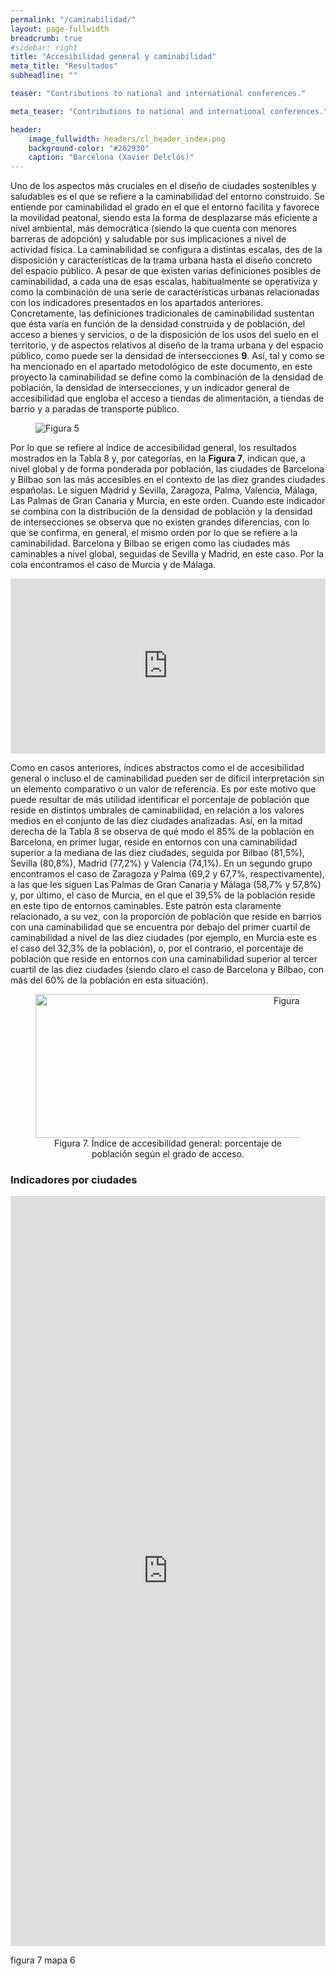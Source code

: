 ```yaml
---
permalink: "/caminabilidad/"
layout: page-fullwidth
breadcrumb: true
#sidebar: right
title: "Accesibilidad general y caminabilidad"
meta_title: "Resultados"
subheadline: ""

teaser: "Contributions to national and international conferences."

meta_teaser: "Contributions to national and international conferences."

header:
    image_fullwidth: headers/cl_header_index.png
    background-color: "#262930"
    caption: "Barcelona (Xavier Delclòs)"
---
```


Uno de los aspectos más cruciales en el diseño de ciudades sostenibles y saludables es el que se refiere a la caminabilidad del entorno construido. 
Se entiende por caminabilidad el grado en el que el entorno facilita y favorece la movilidad peatonal, siendo esta la forma de desplazarse más 
eficiente a nivel ambiental, más democrática (siendo la que cuenta con menores barreras de adopción) y saludable por sus implicaciones a nivel 
de actividad física. La caminabilidad se configura a distintas escalas, des de la disposición y características de la trama urbana hasta el 
diseño concreto del espacio público. A pesar de que existen varias definiciones posibles de caminabilidad, a cada una de esas escalas, 
habitualmente se operativiza y como la combinación de una serie de características urbanas relacionadas con los indicadores presentados en los 
apartados anteriores. Concretamente, las definiciones tradicionales de caminabilidad sustentan que ésta varía en función de la densidad construida 
y de población, del acceso a bienes y servicios, o de la disposición de los usos del suelo en el territorio, y de aspectos relativos al diseño de la 
trama urbana y del espacio público, como puede ser la densidad de intersecciones **9**. Así, tal y como se ha mencionado en el apartado metodológico de 
este documento, en este proyecto la caminabilidad se define como la combinación de la densidad de población, la densidad de intersecciones, y un 
indicador general de accesibilidad que engloba el acceso a tiendas de alimentación, a tiendas de barrio y a paradas de transporte público.

<figure>
   <img src="https://gratet.github.io/ciudades-leonardo/images/indicadores/indicador-05.png" alt="Figura 5" style="max-width: 100%; display: block; margin: 0 auto;">
</figure>

Por lo que se refiere al índice de accesibilidad general, los resultados mostrados en la Tabla 8 y, por categorías, en la **Figura 7**, 
indican que, a nivel global y de forma ponderada por población, las ciudades de Barcelona y Bilbao son las más accesibles en el contexto de las 
diez grandes ciudades españolas. Le siguen Madrid y Sevilla, Zaragoza, Palma, Valencia, Málaga, Las Palmas de Gran Canaria y Murcia, en este orden. 
Cuando este indicador se combina con la distribución de la densidad de población y la densidad de intersecciones se observa que no existen grandes 
diferencias, con lo que se confirma, en general, el mismo orden por lo que se refiere a la caminabilidad. Barcelona y Bilbao se erigen como las 
ciudades más caminables a nivel global, seguidas de Sevilla y Madrid, en este caso. Por la cola encontramos el caso de Murcia y de Málaga.

<center>
<!-- Taula 8 -->
<iframe src="https://gratet.github.io/ciudades-leonardo/tablas/tabla_8.htm" width="100%" height="280" frameborder="0"></iframe>
</center>

Como en casos anteriores, índices abstractos como el de accesibilidad general o incluso el de caminabilidad pueden ser de difícil interpretación 
sin un elemento comparativo o un valor de referencia. Es por este motivo que puede resultar de más utilidad identificar el porcentaje de población 
que reside en distintos umbrales de caminabilidad, en relación a los valores medios en el conjunto de las diez ciudades analizadas. Así, en la
mitad derecha de la Tabla 8 se observa de qué modo el 85% de la población en Barcelona, en primer lugar, reside en entornos con una caminabilidad 
superior a la mediana de las diez ciudades, seguida por Bilbao (81,5%), Sevilla (80,8%), Madrid (77,2%) y Valencia (74,1%). En un segundo grupo 
encontramos el caso de Zaragoza y Palma (69,2 y 67,7%, respectivamente), a las que les siguen Las Palmas de Gran Canaria y Málaga (58,7% y 57,8%) 
y, por último, el caso de Murcia, en el que el 39,5% de la población reside en este tipo de entornos caminables. Este patrón esta claramente 
relacionado, a su vez, con la proporción de población que reside en barrios con una caminabilidad que se encuentra por debajo del primer cuartil 
de caminabilidad a nivel de las diez ciudades (por ejemplo, en Murcia este es el caso del 32,3% de la población), o, por el contrario, el porcentaje 
de población que reside en entornos con una caminabilidad superior al tercer cuartil de las diez ciudades (siendo claro el caso de Barcelona y Bilbao, 
con más del 60% de la población en esta situación).

<figure>
<!-- Figura 5 -->
<center><img src="https://gratet.github.io/ciudades-leonardo/images/svg_files/figura_7.svg" width="800px" height="230" alt="Figura 3" /></center>
    <figcaption style="text-align: center;">Figura 7. Índice de accesibilidad general: porcentaje de población según el grado de acceso.</figcaption>
</figure>


### Indicadores por ciudades

<center>
<!-- imatges -->
<iframe src="https://gratet.github.io/ciudades-leonardo/galerias/index.htm" width="100%" height="1200px" frameborder="0"></iframe>
</center>

figura 7
mapa 6
